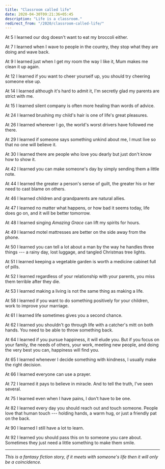 ```yaml
---
title: "Classroom called life"
date: 2020-04-30T09:21:36+05:45
description: "Life is a classroom."
redirect_from: "/2020/classroom-called-life/"
---
```


At 5 I learned our dog doesn't want to eat my broccoli either.

At 7 I learned when I wave to people in the country, they stop what they are doing and wave back.

At 9 I learned just when I get my room the way I like it, Mum makes me clean it up again.

At 12 I learned if you want to cheer yourself up, you should try cheering someone else up.

At 14 I learned although it's hard to admit it, I'm secretly glad my parents are strict with me.

At 15 I learned silent company is often more healing than words of advice.

At 24 I learned brushing my child's hair is one of life's great pleasures.

At 26 I learned wherever I go, the world's worst drivers have followed me there.

At 29 I learned if someone says something unkind about me, I must live so that no one will believe it.

At 30 I learned there are people who love you dearly but just don't know how to show it.

At 42 I learned you can make someone's day by simply sending them a little note.

At 44 I learned the greater a person's sense of guilt, the greater his or her need to cast blame on others.

At 46 I learned children and grandparents are natural allies.

At 47 I learned no matter what happens, or how bad it seems today, life does go on, and it will be better tomorrow.

At 48 I learned singing *Amazing Grace* can lift my spirits for hours.

At 49 I learned motel mattresses are better on the side away from the phone.

 At 50 I learned you can tell a lot about a man by the way he handles three things --- a rainy day, lost luggage, and tangled Christmas tree lights.

At 51 I learned keeping a vegetable garden is worth a medicine cabinet full of pills.

At 52 I learned regardless of your relationship with your parents, you miss them terrible after they die.

At 53 I learned making a living is not the same thing as making a life.

At 58 I learned if you want to do something positively for your children, work to improve your marriage.

At 61 I learned life sometimes gives you a second chance.

At 62 I learned you shouldn't go through life with a catcher's mitt on both hands. You need to be able to throw something back.

At 64 I learned if you pursue happiness, it will elude you. But if you focus on your family, the needs of others, your work, meeting new people, and doing the very best you can, happiness will find you.

At 65 I learned whenever I decide something with kindness, I usually make the right decision.

At 66 I learned everyone can use a prayer.

At 72 I learned it pays to believe in miracle. And to tell the truth, I've seen several.

At 75 I learned even when I have pains, I don't have to be one.

At 82 I learned every day you should reach out and touch someone. People love that human touch --- holding hands, a warm hug, or just a friendly pat on the back.

At 90 I learned I still have a lot to learn.

At 92 I learned you should pass this on to someone you care about. Sometimes they just need a little something to make them smile.

---

*This is a fantasy fiction story, if it meets with someone's life then it will only be a coincidence.*
